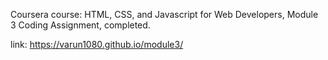 Coursera course: HTML, CSS, and Javascript for Web Developers, Module 3 Coding Assignment, completed.

link: https://varun1080.github.io/module3/

